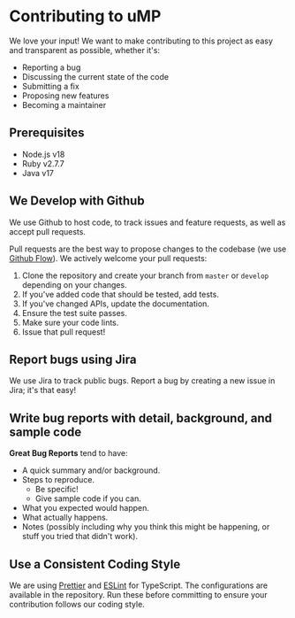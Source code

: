 # Contributing to uMP

We love your input! We want to make contributing to this project as easy and transparent as possible, whether it's:

- Reporting a bug
- Discussing the current state of the code
- Submitting a fix
- Proposing new features
- Becoming a maintainer

## Prerequisites

- Node.js v18
- Ruby v2.7.7
- Java v17

## We Develop with Github

We use Github to host code, to track issues and feature requests, as well as accept pull requests.

Pull requests are the best way to propose changes to the codebase (we use [Github Flow](https://docs.github.com/en/get-started/using-github/github-flow)). We actively welcome your pull requests:

1. Clone the repository and create your branch from `master` or `develop` depending on your changes.
2. If you've added code that should be tested, add tests.
3. If you've changed APIs, update the documentation.
4. Ensure the test suite passes.
5. Make sure your code lints.
6. Issue that pull request!

## Report bugs using Jira

We use Jira to track public bugs. Report a bug by creating a new issue in Jira; it's that easy!

## Write bug reports with detail, background, and sample code

**Great Bug Reports** tend to have:

- A quick summary and/or background.
- Steps to reproduce.
  - Be specific!
  - Give sample code if you can.
- What you expected would happen.
- What actually happens.
- Notes (possibly including why you think this might be happening, or stuff you tried that didn't work).

## Use a Consistent Coding Style

We are using [Prettier](https://prettier.io/) and [ESLint](https://eslint.org/) for TypeScript. The configurations are available in the repository. Run these before committing to ensure your contribution follows our coding style.
